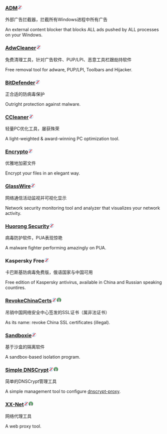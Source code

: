 ### [ADM](http://www.admflt.com/)![](/assets/图片2.png)

外部广告拦截器，拦截所有Windows进程中所有广告

An external content blocker that blocks ALL ads pushed by ALL processes on your Windows.

### [AdwCleaner](https://toolslib.net/downloads/viewdownload/1-adwcleaner/)![](/assets/图片2.png)

免费清理工具，针对广告软件、PUP/LPI、恶意工具栏跟劫持软件

Free removal tool for adware, PUP/LPI, Toolbars and Hijacker.

### [BitDefender](http://www.bitdefender.com/)![](/assets/图片2.png)

正合适的防病毒保护

Outright protection against malware.

### [CCleaner](https://www.piriform.com/CCLEANER)![](/assets/图片2.png)

轻量PC优化工具，屡获殊荣

A light-weighted & award-winning PC optimization tool.

### [Encrypto](http://macpaw.com/encrypto)![](/assets/图片2.png)

优雅地加密文件

Encrypt your files in an elegant way.

### [GlassWire](https://www.glasswire.com/)![](/assets/图片2.png)

网络通信活动监视并可视化显示

Network security monitoring tool and analyzer that visualizes your network activity.

### [Huorong Security](http://www.huorong.cn/)![](/assets/图片2.png)

病毒防护软件，PUA表现惊艳

A malware fighter performing amazingly on PUA.

### Kaspersky Free![](/assets/图片2.png)

卡巴斯基防病毒免费版，俄语国家与中国可用

Free edition of Kaspersky antivirus, available in China and Russian speaking countires.

### [RevokeChinaCerts](https://github.com/chengr28/RevokeChinaCerts)![](/assets/图片2.png)![](/assets/open-source-icon.png)

吊销中国网络安全中心签发的SSL证书（属非法证书）

As its name: revoke China SSL certificates \(illegal\).

### [Sandboxie](http://www.sandboxie.com/)![](/assets/图片2.png)

基于沙盒的隔离软件

A sandbox-based isolation program.

### [Simple DNSCrypt](https://simplednscrypt.org/)![](/assets/图片2.png)![](/assets/open-source-icon.png)

简单的DNSCrypt管理工具

A simple management tool to configure [dnscrypt-proxy](https://dnscrypt.org/).

### [**XX-Net**](https://github.com/XX-net/XX-Net)![](/assets/图片2.png)![](/assets/open-source-icon.png)

网络代理工具

A web proxy tool.

